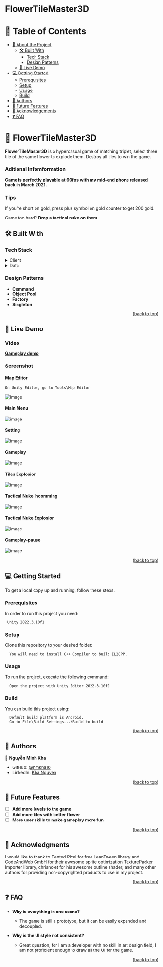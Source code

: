 # FlowerTileMaster3D

<!-- TABLE OF CONTENTS -->

# 📗 Table of Contents

- [📖 About the Project](#about-project)
  - [🛠 Built With](#built-with)
    - [Tech Stack](#tech-stack)
    - [Design Patterns](#design-patterns)
  - [🚀 Live Demo](#live-demo)
- [💻 Getting Started](#getting-started)
  - [Prerequisites](#prerequisites)
  - [Setup](#setup)
  - [Usage](#usage)
  - [Build](#build)
- [👥 Authors](#authors)
- [🔭 Future Features](#future-features)
- [🙏 Acknowledgements](#acknowledgements)
- [❓ FAQ](#faq)

<!-- PROJECT DESCRIPTION -->

# 📖 FlowerTileMaster3D <a name="about-project"></a>

**FlowerTileMaster3D** is a hypercasual game of matching triplet, select three tile of the same flower to explode them. Destroy all tiles to win the game.

### Aditional Infomformation
**Game is perfectly playable at 60fps with my mid-end phone released back in March 2021.**

### Tips
If you're short on gold, press plus symbol on gold counter to get 200 gold.

Game too hard? **Drop a tactical nuke on them**.

## 🛠 Built With <a name="built-with"></a>

### Tech Stack <a name="tech-stack"></a>

<details>
  <summary>Client</summary>
  <ul>
    <li>C#</li>
    <li><a href="https://unity.com/">Unity Engine</a></li>
    <li>Shader</li>
  </ul>
</details>

<details>
<summary>Data</summary>
  <ul>
    <li>Json</li>
    <li>Scriptable Object</li>
  </ul>
</details>

<!-- Features -->

### Design Patterns <a name="design-patterns"></a>

- **Command**
- **Object Pool**
- **Factory**
- **Singleton**

<p align="right">(<a href="#readme-top">back to top</a>)</p>

<!-- LIVE DEMO -->

## 🚀 Live Demo <a name="live-demo"></a>

### Video
**[Gameplay demo](https://youtu.be/-EQ537rt6mI)**

### Screenshot

#### Map Editor

```
On Unity Editor, go to Tools\Map Editor
```

![image](https://github.com/nmkha16/TileMasterTrip3D/assets/91834063/a9e1f72e-118c-4f9e-97cc-2fac611b61eb)


#### Main Menu

![image](https://github.com/nmkha16/TileMasterTrip3D/assets/91834063/1db4ff7f-7af1-4a6c-a275-340ca65ce5dc)


#### Setting

![image](https://github.com/nmkha16/TileMasterTrip3D/assets/91834063/92924010-2c54-4713-b8c3-73505125f3be)

#### Gameplay

![image](https://github.com/nmkha16/TileMasterTrip3D/assets/91834063/96defc94-9fb1-42b4-88ff-28c5c562317b)

#### Tiles Explosion

![image](https://github.com/nmkha16/TileMasterTrip3D/assets/91834063/f491a8e3-2b4e-470e-95e7-03f129434e8d)


#### Tactical Nuke Incomming

![image](https://github.com/nmkha16/TileMasterTrip3D/assets/91834063/c649ab83-48b5-45b6-82c3-bfc9cdd6242c)

#### Tactical Nuke Explosion

![image](https://github.com/nmkha16/TileMasterTrip3D/assets/91834063/af67416b-9c35-4306-85e1-ec8f5cd896c4)

#### Gameplay-pause

![image](https://github.com/nmkha16/TileMasterTrip3D/assets/91834063/26fc669c-5902-4595-8ae2-22450611fc8b)


<p align="right">(<a href="#readme-top">back to top</a>)</p>

<!-- GETTING STARTED -->

## 💻 Getting Started <a name="getting-started"></a>

To get a local copy up and running, follow these steps.

### Prerequisites

In order to run this project you need:


```
 Unity 2022.3.10f1
```

### Setup

Clone this repository to your desired folder:


```
  You will need to install C++ Compiler to build IL2CPP.
```

### Usage

To run the project, execute the following command:

```
  Open the project with Unity Editor 2022.3.10f1
```

### Build

You can build this project using:

```
  Default build platform is Android.
  Go to File\Build Settings...\Build to build
```

<p align="right">(<a href="#readme-top">back to top</a>)</p>

<!-- AUTHORS -->

## 👥 Authors <a name="authors"></a>

👤 **Nguyễn Minh Kha**

- GitHub: [@nmkha16](https://github.com/nmkha16)
- LinkedIn: [Kha Nguyen](https://www.linkedin.com/in/nmkha16/)

<p align="right">(<a href="#readme-top">back to top</a>)</p>

<!-- FUTURE FEATURES -->

## 🔭 Future Features <a name="future-features"></a>

- [ ] **Add more levels to the game**
- [ ] **Add more tiles with better flower**
- [ ] **More user skills to make gameplay more fun**

<p align="right">(<a href="#readme-top">back to top</a>)</p>

<!-- ACKNOWLEDGEMENTS -->

## 🙏 Acknowledgments <a name="acknowledgements"></a>

I would like to thank to Dented Pixel for free LeanTween library and CodeAndWeb GmbH for their awesome sprite optimization TexturePacker Importer library, chrisnolet for his awesome outline shader, and many other authors for providing non-copyrighted products to use in my project.

<p align="right">(<a href="#readme-top">back to top</a>)</p>

<!-- FAQ (optional) -->

## ❓ FAQ <a name="faq"></a>

- **Why is everything in one scene?**

  - The game is still a prototype, but it can be easily expanded and decoupled.

- **Why is the UI style not consistent?**

  - Great question, for I am a developer with no skill in art design field, I am not proficient enough to draw all the UI for the game.

<p align="right">(<a href="#readme-top">back to top</a>)</p>
